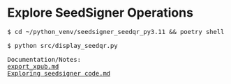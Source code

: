 # Explore SeedSigner Operations

<pre>
$ cd ~/python_venv/seedsigner_seedqr_py3.11 && poetry shell

$ python src/display_seedqr.py

Documentation/Notes:
<a href="docs/export_xpub.md">export_xpub.md</a>
<a href="docs/Exploring_seedsigner_code.md">Exploring_seedsigner_code.md</a>
</pre>